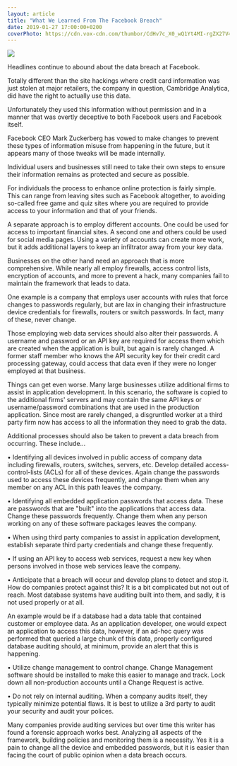 ```yaml
---
layout: article
title: "What We Learned From The Facebook Breach"
date: 2019-01-27 17:00:00+0200
coverPhoto: https://cdn.vox-cdn.com/thumbor/CdHv7c_X0_wQ1Yt4MI-rgZX27V4=/0x0:2040x1360/1200x800/filters:focal(857x517:1183x843)/cdn.vox-cdn.com/uploads/chorus_image/image/62607946/jbareham_180405_1777_facebook_0003.0.jpg
---
```


![](https://cdn.vox-cdn.com/thumbor/CdHv7c_X0_wQ1Yt4MI-rgZX27V4=/0x0:2040x1360/1200x800/filters:focal(857x517:1183x843)/cdn.vox-cdn.com/uploads/chorus_image/image/62607946/jbareham_180405_1777_facebook_0003.0.jpg)

Headlines continue to abound about the data breach at Facebook.

Totally different than the site hackings where credit card information was just stolen at major retailers, the company in question, Cambridge Analytica, did have the right to actually use this data.

Unfortunately they used this information without permission and in a manner that was overtly deceptive to both Facebook users and Facebook itself.

Facebook CEO Mark Zuckerberg has vowed to make changes to prevent these types of information misuse from happening in the future, but it appears many of those tweaks will be made internally.

Individual users and businesses still need to take their own steps to ensure their information remains as protected and secure as possible.

For individuals the process to enhance online protection is fairly simple. This can range from leaving sites such as Facebook altogether, to avoiding so-called free game and quiz sites where you are required to provide access to your information and that of your friends.

A separate approach is to employ different accounts. One could be used for access to important financial sites. A second one and others could be used for social media pages. Using a variety of accounts can create more work, but it adds additional layers to keep an infiltrator away from your key data.

Businesses on the other hand need an approach that is more comprehensive. While nearly all employ firewalls, access control lists, encryption of accounts, and more to prevent a hack, many companies fail to maintain the framework that leads to data.

One example is a company that employs user accounts with rules that force changes to passwords regularly, but are lax in changing their infrastructure device credentials for firewalls, routers or switch passwords. In fact, many of these, never change.

Those employing web data services should also alter their passwords. A username and password or an API key are required for access them which are created when the application is built, but again is rarely changed. A former staff member who knows the API security key for their credit card processing gateway, could access that data even if they were no longer employed at that business.

Things can get even worse. Many large businesses utilize additional firms to assist in application development. In this scenario, the software is copied to the additional firms' servers and may contain the same API keys or username/password combinations that are used in the production application. Since most are rarely changed, a disgruntled worker at a third party firm now has access to all the information they need to grab the data.

Additional processes should also be taken to prevent a data breach from occurring. These include...

• Identifying all devices involved in public access of company data including firewalls, routers, switches, servers, etc. Develop detailed access-control-lists (ACLs) for all of these devices. Again change the passwords used to access these devices frequently, and change them when any member on any ACL in this path leaves the company.

• Identifying all embedded application passwords that access data. These are passwords that are "built" into the applications that access data. Change these passwords frequently. Change them when any person working on any of these software packages leaves the company.

• When using third party companies to assist in application development, establish separate third party credentials and change these frequently.

• If using an API key to access web services, request a new key when persons involved in those web services leave the company.

• Anticipate that a breach will occur and develop plans to detect and stop it. How do companies protect against this? It is a bit complicated but not out of reach. Most database systems have auditing built into them, and sadly, it is not used properly or at all.

An example would be if a database had a data table that contained customer or employee data. As an application developer, one would expect an application to access this data, however, if an ad-hoc query was performed that queried a large chunk of this data, properly configured database auditing should, at minimum, provide an alert that this is happening.

• Utilize change management to control change. Change Management software should be installed to make this easier to manage and track. Lock down all non-production accounts until a Change Request is active.

• Do not rely on internal auditing. When a company audits itself, they typically minimize potential flaws. It is best to utilize a 3rd party to audit your security and audit your polices.

Many companies provide auditing services but over time this writer has found a forensic approach works best. Analyzing all aspects of the framework, building policies and monitoring them is a necessity. Yes it is a pain to change all the device and embedded passwords, but it is easier than facing the court of public opinion when a data breach occurs.

